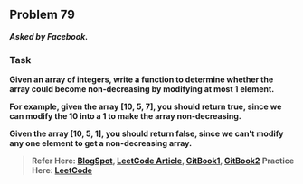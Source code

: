 ## Problem 79
***Asked by Facebook.***
### Task
**Given an array of integers, write a function to determine whether the array could become non-decreasing by modifying at most 1 element.**  

**For example, given the array [10, 5, 7], you should return true, since we can modify the 10 into a 1 to make the array non-decreasing.**  

**Given the array [10, 5, 1], you should return false, since we can't modify any one element to get a non-decreasing array.**

>**Refer Here: [BlogSpot](http://nirajsdatabase.blogspot.com/2017/08/given-array-with-n-integers-your-task.html), [LeetCode Article](https://leetcode.com/articles/non-decreasing-array/), [GitBook1](https://hjweds.gitbooks.io/leetcode/greedy/non-decreasing-array.html), [GitBook2](https://twchen.gitbook.io/leetcode/array/non-decreasing-array)**
>**Practice Here: [LeetCode](https://leetcode.com/problems/non-decreasing-array/)**

